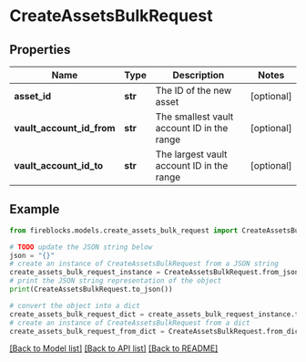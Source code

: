 # CreateAssetsBulkRequest


## Properties

Name | Type | Description | Notes
------------ | ------------- | ------------- | -------------
**asset_id** | **str** | The ID of the new asset | [optional] 
**vault_account_id_from** | **str** | The smallest vault account ID in the range | [optional] 
**vault_account_id_to** | **str** | The largest vault account ID in the range | [optional] 

## Example

```python
from fireblocks.models.create_assets_bulk_request import CreateAssetsBulkRequest

# TODO update the JSON string below
json = "{}"
# create an instance of CreateAssetsBulkRequest from a JSON string
create_assets_bulk_request_instance = CreateAssetsBulkRequest.from_json(json)
# print the JSON string representation of the object
print(CreateAssetsBulkRequest.to_json())

# convert the object into a dict
create_assets_bulk_request_dict = create_assets_bulk_request_instance.to_dict()
# create an instance of CreateAssetsBulkRequest from a dict
create_assets_bulk_request_from_dict = CreateAssetsBulkRequest.from_dict(create_assets_bulk_request_dict)
```
[[Back to Model list]](../README.md#documentation-for-models) [[Back to API list]](../README.md#documentation-for-api-endpoints) [[Back to README]](../README.md)


